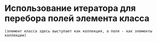 # Использование итератора для перебора полей элемента класса 

`(элемент класса здесь выступает как коллекция, а поля - как элементы коллекции)`



